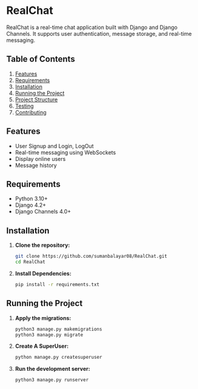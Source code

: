 # RealChat

RealChat is a real-time chat application built with Django and Django Channels. It supports user authentication, message storage, and real-time messaging.

## Table of Contents

1. [Features](#features)
2. [Requirements](#requirements)
3. [Installation](#installation)
4. [Running the Project](#running-the-project)
5. [Project Structure](#project-structure)
6. [Testing](#testing)
7. [Contributing](#contributing)


## Features

- User Signup and Login, LogOut
- Real-time messaging using WebSockets
- Display online users
- Message history

## Requirements

- Python 3.10+
- Django 4.2+
- Django Channels 4.0+

## Installation

1. **Clone the repository:**

   ```bash
   git clone https://github.com/sumanbalayar08/RealChat.git
   cd RealChat

2. **Install Dependencies:**

   ```bash
   pip install -r requirements.txt

## Running the Project

1. **Apply the migrations:**

   ```bash
   python3 manage.py makemigrations
   python3 manage.py migrate

2. **Create A SuperUser:**

   ```bash
   python manage.py createsuperuser


3. **Run the development server:**

   ```bash
   python3 manage.py runserver


   